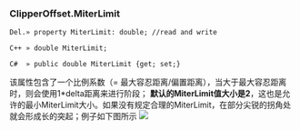 ### **ClipperOffset.MiterLimit**

```
Del.» property MiterLimit: double; //read and write

C++ » double MiterLimit;

C#  » public double MiterLimit {get; set;}
```

该属性包含了一个比例系数（= 最大容忍距离/偏置距离），当大于最大容忍距离时，则会使用1*delta距离来进行阶段；
**默认的MiterLimit值大小是2**，这也是允许的最小MiterLimit大小。如果没有规定合理的MiterLimit，在部分尖锐的拐角处就会形成长的突起；例子如下图所示
![](https://downloadflies.com/blog-img/miterlimit.png)